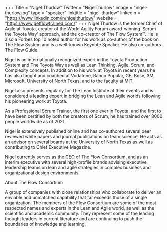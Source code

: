 +++
Title = "Nigel Thurlow"
Twitter = "NigelThurlow"
image = "nigel-thurlow.jpg"
type = "speaker"
linktitle = "nigel-thurlow"
linkedin = "https://www.linkedin.com/in/nigelthurlow/"
website = "https://www.getflowtrained.com/"
+++
Nigel Thurlow is the former Chief of Agile at Toyota, creator of the World Agility Forum award-winning ‘Scrum the Toyota Way’ approach, and the co-creator of The Flow System™. He is also a Forbes top 10 noted author for his work as co-author of the book on The Flow System and is a well-known Keynote Speaker. He also co-authors The Flow Guide.

Nigel is an internationally recognized expert in the Toyota Production System and The Toyota Way as well as Lean Thinking, Agile, Scrum, and Complexity concepts. In addition to his work at Toyota in recent years he has also taught and coached at Vodafone, Banco Popular, GE, Bose, 3M, Microsoft, University of North Texas, and to the faculty at MIT. 

Nigel also presents regularly for The Lean Institute at their events and is considered a leading expert in bridging the Lean and Agile worlds following his pioneering work at Toyota.

As a Professional Scrum Trainer, the first one ever in Toyota, and the first to have been certified by both the creators of Scrum, he has trained over 8000 people worldwide as of 2021.

Nigel is extensively published online and has co-authored several peer reviewed white papers and journal publications on team science. He acts as an advisor on several boards at the University of North Texas as well as contributing to Chief Executive Magazine.

Nigel currently serves as the CEO of The Flow Consortium, and as an interim executive with several high-profile brands advising executive leadership teams on lean and agile strategies in complex business and organizational design environments.

About The Flow Consortium 

A group of companies with close relationships who collaborate to deliver an enviable and unmatched capability that far exceeds those of a single organization. The members of the Flow Consortium are some of the most respected names and experts in the Lean and Agile world, as well as the scientific and academic community. They represent some of the leading thought leaders in current literature and are continuing to push the boundaries of knowledge and learning.

